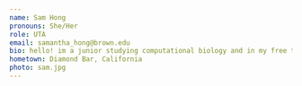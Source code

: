 ```yaml
---
name: Sam Hong
pronouns: She/Her
role: UTA 
email: samantha_hong@brown.edu
bio: hello! im a junior studying computational biology and in my free time i spend an unhealthy amount of time on tiktok and netflix, but recently have been also enjoying knitting and jigsaw puzzles :-)
hometown: Diamond Bar, California
photo: sam.jpg
---
```

